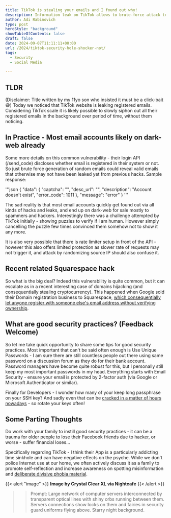 ```yaml
---
title: TikTok is stealing your emails and I found out why!
description: Information leak on TikTok allows to brute-force attack to discover all registered email accounts - sadly this form of leak is rather common nowadays.
author: Adi Rabinovich
type: post
heroStyle: "background"
showTableOfContents: false
draft: false
date: 2024-09-07T11:11:11+00:00
url: /2024/tiktok-security-hole-shocker-not/
tags:
  - Security
  - Social Media

---
```

## TLDR

(Disclaimer: Title written by my 11yo son who insisted it must be a click-bait 😃)
Today we noticed that TikTok website is leaking registered emails. Considering TikTok scale it is likely possible to slowly siphon out all their registered emails in the background over period of time, without them noticing.

## In Practice - Most email accounts likely on dark-web already

Some more details on this common vulnerability - their login API (/send_code) discloses whether email is registered in their system or not. So just brute force generation of random emails could reveal valid emails that otherwise may not have been leaked yet from previous hacks. Sample response:

'''json
{
    "data": {
        "captcha": "",
        "desc_url": "",
        "description": "Account doesn't exist",
        "error_code": 1011
    },
    "message": "error"
}
'''

The sad reality is that most email accounts quickly get found out via all kinds of hacks and leaks, and end up on dark-web for sale mostly to spammers and hackers. Interestingly there was a challenge attempted by TikTok initially - showing puzzles to verify if I am human. However simply cancelling the puzzle few times convinced them somehow not to show it any more.

It is also very possible that there is rate limiter setup in front of the API - however this also offers limited protection as slower rate of requests may not trigger it, and attack by randomizing source IP should also confuse it.  

## Recent related Squarespace hack

So what is the big deal? Indeed this vulnerability is quite common, but it can escalate as in a recent interesting case of domains hijacking (and consequentially stealing cryptocurrency). This happened when Google sold their Domain registration business to Squarespace, [which consequentially let anyone register with someone else's email address without verifying ownership](https://krebsonsecurity.com/2024/07/researchers-weak-security-defaults-enabled-squarespace-domains-hijacks/).

## What are good security practices? (Feedback Welcome)

So let me take quick opportunity to share some tips for good security practices. Most important that can't be said often enough is Use Unique Passwords - I am sure there are still countless people out there using same password on a discussion forum as they do for their bank account. Password managers have become quite robust for this, but I personally still keep my most important passwords in my head.
Everything starts with Email Security - ensure your email is protected by 2-factor auth (via Google or Microsoft Authenticator or similar).

Finally for Developers - I wonder how many of your keep long passphrase on your SSH key? And sadly even that can be [cracked in a matter of hours nowadays](https://www.quora.com/How-hard-is-it-to-bruteforce-the-passphrase-of-an-SSH-key) - so rotate your keys often!

## Some Parting Thoughts

Do work with your family to instill good security practices - it can be a trauma for older people to lose their Facebook friends due to hacker, or worse - suffer financial loses...

Specifically regarding TikTok - I think their App is a particularly addicting time sinkhole and can have negative effects on the psyche. While we don't police Internet use at our home, we often actively discuss it as a family to promote self-reflection and increase awareness on spotting misinformation and [deliberate divisive phobia material](https://www.washingtonpost.com/national-security/2024/09/07/russia-election-covert-disinformation-doj/).

{{< alert "image" >}}
**Image by Crystal Clear XL via Nightcafe**
{{< /alert >}}
>> Prompt: Large network of computer servers interconnected by transparent optical lines with shiny orbs running between them. Servers connections show locks on them and fairies in security guard uniforms flying above. Starry night background.
